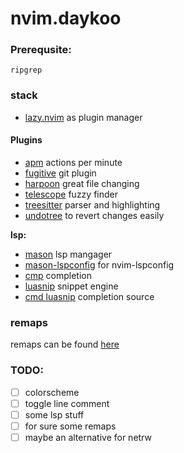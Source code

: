 # nvim.daykoo
### Prerequsite:
`ripgrep`

### stack
* [lazy.nvim](https://github.com/folke/lazy.nvim) as plugin manager

#### Plugins
* [apm](https://github.com/ThePrimeagen/vim-apm) actions per minute
* [fugitive](https://github.com/tpope/vim-fugitive) git plugin
* [harpoon](https://github.com/ThePrimeagen/harpoon) great file changing
* [telescope](https://github.com/nvim-telescope/telescope.nvim) fuzzy finder
* [treesitter](https://github.com/nvim-treesitter/nvim-treesitter) parser and highlighting
* [undotree](https://github.com/mbbill/undotree) to revert changes easily

**lsp:**  
* [mason](https://github.com/williamboman/mason.nvim) lsp mangager
* [mason-lspconfig](https://github.com/williamboman/mason-lspconfig.nvim) for nvim-lspconfig 
* [cmp](https://github.com/hrsh7th/nvim-cmp) completion 
* [luasnip](https://github.com/L3MON4D3/LuaSnip) snippet engine 
* [cmd luasnip](https://github.com/saadparwaiz1/cmp_luasnip) completion source

### remaps
remaps can be found [here](/lua/daykoo/remap.lua)

### TODO:
- [ ] colorscheme
- [ ] toggle line comment
- [ ] some lsp stuff 
- [ ] for sure some remaps
- [ ] maybe an alternative for netrw
